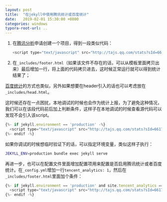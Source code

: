 ```yaml
---
layout: post
title:  "在jekyll中使用腾讯统计或百度统计"
date:   2019-02-01 15:30:00 +0800
categories: windows
typora-root-url: ..
---
```


1. 在[腾讯分析](https://ta.qq.com/)申请创建一个项目，得到一段类似代码：

   ```javascript
   <script type="text/javascript" src="http://tajs.qq.com/stats?sId=66171907" charset="UTF-8"></script>
   ```

2. 在`_includes/footer.html`（如果该文件不存在的话，可以从模板里面拷贝出来）最后增加一行，将上面的代码拷贝进去，这时候正常运行就可以得到统计结果了；

[百度统计](https://tongji.baidu.com)的方式也类似，另外如果想要在header引入的话也可以考虑放在`_includes/head.html`。

这时候还存在一点困扰，本地调试的时候也会作为统计上报，为了避免这种情况，我们可以在该段代码前后加上判断条件，这样子在本地调试的时候查看源代码可以发现不会引入该script。

```javascript
{%- if jekyll.environment == 'production' -%}
  <script type="text/javascript" src="http://tajs.qq.com/stats?sId=66171907" charset="UTF-8"></script>
{%- endif -%}
```

如果你调试的时候想临时验证下的话，可以指定环境变量，类似这样子执行：

```bash
JEKYLL_ENV=production bundle exec jekyll serve
```

再进一步，也可以在配置文件里面增加配置项用来配置是否启用腾讯统计或者百度统计。在`_config.yml`增加一行`tencent_analytics: 1`，然后在`_includes/footer.html`里面加个条件：

```javascript
{%- if jekyll.environment == 'production' and site.tencent_analytics == 1 -%}
  <script type="text/javascript" src="http://tajs.qq.com/stats?sId=66171907" charset="UTF-8"></script>
{%- endif -%}
```
